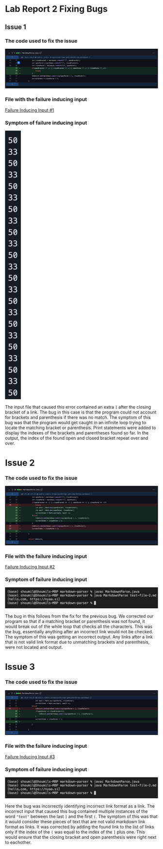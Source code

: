 
# Lab Report 2 Fixing Bugs

## Issue 1
### The code used to fix the issue
![image](./Lab%203%20First%20Error%20Fix%20.png)

### File with the failure inducing input
[Failure Inducing Input #1](https://github.com/ShoumilSarkar/markdown-parser/blob/main/test-file-2.md)

### Symptom of failure inducing input
![image](./Lab3%20First%20Error.png)

The input file that caused this error contained an extra ```]``` after the closing bracket of a link. The bug in this case is that the program could not account for brackets and parenthesis if there was no match. The symptom of this bug was that the program would get caught in an infinite loop trying to locate the matching bracket or parenthesis. Print statements were added to display the indexes of the brackets and parentheses found so far. In the output, the index of the found open and closed bracket repeat over and over.

# Issue 2
### The code used to fix the issue
![image](./Lab%203%20Second%20Error%20Fix.png)

### File with the failure inducing input
[Failure Inducing Input #2](https://github.com/ShoumilSarkar/markdown-parser/blob/main/test-file-2.md)

### Symptom of failure inducing input
![image](./Lab%203%20Second%20Error%20.png)

The bug in this follows from the fix for the previous bug. We corrected our program so that if a matching bracket or parenthesis was not found, it would break out of the while loop that checks all the characters. This was the bug, essentially anything after an incorrect link would not be checked. The symptom of this was getting an incorrect output. Any links after a link that is not valid link format due to unmatching brackets and parenthesis, were not located and output.


# Issue 3
### The code used to fix the issue
![image](./Lab%203%20Third%20Error%20Fix.png)

### File with the failure inducing input
[Failure Inducing Input #3](https://github.com/ShoumilSarkar/markdown-parser/blob/main/test-file-2.md)

### Symptom of failure inducing input
![image](./Lab%203%20Second%20Error%20.png)

Here the bug was incorrectly identifying incorrect link format as a link. The incorrect input that caused this bug contained multiple instances of the word ```"text"``` between the last ```]``` and the first ```(```. The symptom of this was that it would consider these pieces of text that are not valid markdown link format as links. It was corrected by adding the found link to the list of links only if the index of the ```(``` was equal to the index of the ```]``` plus one. This would ensure that the closing bracket and open parenthesis were right next to eachother.